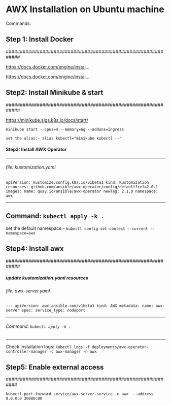 # AWX Installation on Ubuntu machine

Commands:

## Step 1: Install Docker
#############################################################

https://docs.docker.com/engine/instal...

https://docs.docker.com/engine/instal...


## Step2: Install Minikube & start
#############################################################

https://minikube.sigs.k8s.io/docs/start/

`minikube start --cpus=4 --memory=6g --addons=ingress`

`set the alias:- alias kubectl="minikube kubectl --"`

#### Step3: Install AWX Operator

-------------------------------------------------------------
###### file: kustomization.yaml

`
apiVersion: kustomize.config.k8s.io/v1beta1
kind: Kustomization
resources:
github.com/ansible/awx-operator/config/default?ref=2.0.1
images:
name: quay.io/ansible/awx-operator
    newTag: 2.1.0
namespace: awx
`



-------------------------------------------------------------
Command: ` kubectl apply -k . `
-------------------------------------------------------------

set the default namespace:- ` kubectl config set-context --current --namespace=awx `

## Step4: Install awx
#############################################################

##### update kustomization.yaml resources

###### file: awx-server.yaml

`---
apiVersion: awx.ansible.com/v1beta1
kind: AWX
metadata:
  name: awx-server
spec:
  service_type: nodeport`

-------------------------------------------------------------
###### Command: `kubectl apply -k .`
-------------------------------------------------------------
Check installation logs:   `kubectl logs -f deployments/awx-operator-controller-manager -c awx-manager -n awx`


## Step5: Enable external access

############################################################

`kubectl port-forward service/awx-server-service -n awx  --address 0.0.0.0 30080:80`
